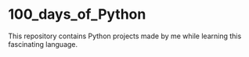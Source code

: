 # 100_days_of_Python
This repository contains Python projects made by me while learning this fascinating language.
